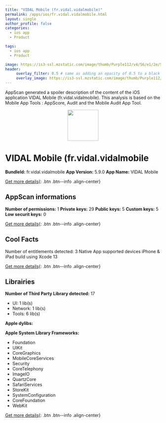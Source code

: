 ```yaml
---
title: "VIDAL Mobile (fr.vidal.vidalmobile)"
permalink: /apps/ios/fr.vidal.vidalmobile.html
layout: single
author_profile: false
categories: 
  - ios app 
  - Product 

tags: 
  - ios app 
  - Product 

image: https://is3-ssl.mzstatic.com/image/thumb/Purple112/v4/56/e1/2e/56e12ec6-1d64-f159-55ec-a3106138f13e/AppIcon-1x_U007emarketing-0-10-0-0-85-220.png/512x512bb.jpg
header: 
     overlay_filter: 0.5 # same as adding an opacity of 0.5 to a black background
     overlay_image: https://is3-ssl.mzstatic.com/image/thumb/Purple112/v4/56/e1/2e/56e12ec6-1d64-f159-55ec-a3106138f13e/AppIcon-1x_U007emarketing-0-10-0-0-85-220.png/512x512bb.jpg
---
```

AppScan generated a spoiler description of the content of the iOS application VIDAL Mobile (fr.vidal.vidalmobile). This analysis is based on the Mobile App Tools : AppScore, Audit and the Mobile Audit App Tool.

  
  
<div style="text-align: center;"><img src="https://is3-ssl.mzstatic.com/image/thumb/Purple112/v4/56/e1/2e/56e12ec6-1d64-f159-55ec-a3106138f13e/AppIcon-1x_U007emarketing-0-10-0-0-85-220.png/512x512bb.jpg" width="100" height="100"></div>  
  
# VIDAL Mobile (fr.vidal.vidalmobile

**BundleId:** fr.vidal.vidalmobile
**App Version:** 5.9.0
**App Name:** VIDAL Mobile


[Get more details](/pricing.html){: .btn .btn--info .align-center}  
  
## AppScan informations 

**Number of permissions:** 1
**Private keys:** 29
**Public keys:** 5
**Custom keys:** 5
**Low securit keys:** 0
  
[Get more details](/pricing.html){: .btn .btn--info .align-center}

## Cool Facts

Number of entitlements detected: 3
Native App
supported devices iPhone & iPad
build using Xcode 13
  
[Get more details](/pricing.html){: .btn .btn--info .align-center}

## Librairies 
**Number of Third Party Library detected:** 17
- UI: 1 lib(s)
- Network: 1 lib(s)
- Tools: 6 lib(s)

**Apple dylibs:**


**Apple System Library Frameworks:**
- Foundation
- UIKit
- CoreGraphics
- MobileCoreServices
- Security
- CoreTelephony
- ImageIO
- QuartzCore
- SafariServices
- StoreKit
- SystemConfiguration
- CoreFoundation
- WebKit


  
[Get more details](/pricing.html){: .btn .btn--info .align-center}

